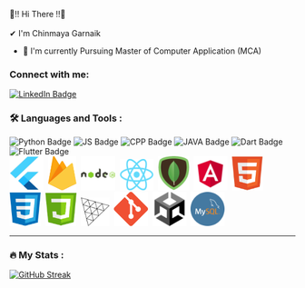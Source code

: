👋!! Hi There !!👋 <br /><br />
 ✔  I'm Chinmaya Garnaik <br />
- 👀 I'm currently Pursuing Master of Computer Application (MCA)
<!--  👨‍💻 I'm currently learning React Native <br /> -->


</div>
<!-- dummy -->

### Connect with me: <social> <div id="badges" align="center">
  <a href="https://www.linkedin.com/in/chinmaya-garnaik-a093a21b5/">
    <img src="https://img.shields.io/badge/LinkedIn-0077B5?style=for-the-badge&logo=linkedin&logoColor=white" alt="LinkedIn Badge"/>
      </a>
<!--   <a href="https://instagram.com/whyarchit">
    <img src="https://img.shields.io/badge/Instagram-E4405F?style=for-the-badge&logo=instagram&logoColor=white" alt="Instagram Badge"/>
      </a> -->
</div>

<about-stuff>


### :hammer_and_wrench: Languages and Tools :
  <div id="skils">
    <a>
    <img src="https://img.shields.io/badge/Python-3776AB?style=for-the-badge&logo=python&logoColor=white" alt="Python Badge"/>
      </a>
    <a>
    <img src="https://img.shields.io/badge/JavaScript-F7DF1E?style=for-the-badge&logo=javascript&logoColor=black" alt="JS Badge"/>
      </a>
    <a>
    <img src="https://img.shields.io/badge/C%2B%2B-00599C?style=for-the-badge&logo=c%2B%2B&logoColor=white" alt="CPP Badge"/>
      </a>
    <a>
    <img src="https://img.shields.io/badge/Java-ED8B00?style=for-the-badge&logo=java&logoColor=white" alt="JAVA Badge"/>
      </a>
    <a>
    <img src="https://img.shields.io/static/v1?style=for-the-badge&message=Dart&color=0175C2&logo=Dart&logoColor=FFFFFF&label=" alt="Dart Badge"/>
      </a>
    <a>
    <img src="https://img.shields.io/badge/TypeScript-3178C6?style=for-the-badge&logo=TypeScript&logoColor=FFF" alt="Flutter Badge"/>
      </a>
  
</div>
    <div id="skilsv2">
         <img src="https://github.com/ChinmayaGit/ChinmayaGit/blob/main/Flutter.png" title="Flutter" alt="Flutter" width="60" height="60"/>&nbsp;
        <img src="https://github.com/ChinmayaGit/ChinmayaGit/blob/main/Firebase.png" title="Firebase" alt="Firebase" width="50" height="60"/>&nbsp;
        <img src="https://github.com/ChinmayaGit/ChinmayaGit/blob/main/nodejs.png" title="NodeJS" alt="NodeJS" width="60" height="60"/>&nbsp;
        <img src="https://github.com/ChinmayaGit/ChinmayaGit/blob/main/React.png" title="React" alt="React" width="60" height="55"/>&nbsp;
        <img src="https://github.com/ChinmayaGit/ChinmayaGit/blob/main/mongo_db.png" title="Mongo-DB" alt="Mongo-DB" width="55" height="60"/>&nbsp;
        <img src="https://github.com/ChinmayaGit/ChinmayaGit/blob/main/Angular.png" title="Angular" alt="Angular" width="60" height="60"/>&nbsp;
        <img src="https://github.com/ChinmayaGit/ChinmayaGit/blob/main/HTML.png" title="Html" alt="Html" width="55" height="60"/>&nbsp;
        <img src="https://github.com/ChinmayaGit/ChinmayaGit/blob/main/CSS.png" title="CSS" alt="CSS" width="55" height="60"/>&nbsp;
        <img src="https://github.com/ChinmayaGit/ChinmayaGit/blob/main/js.png" title="JS" alt="JS" width="55" height="60"/>&nbsp;
        <img src="https://github.com/ChinmayaGit/ChinmayaGit/blob/main/3JS.png" title="3JS" alt="3JS" width="50" height="50"/>&nbsp;
      <img src="https://github.com/ChinmayaGit/ChinmayaGit/blob/main/Git.png" title="Git" alt="Git" width="60" height="60"/>&nbsp;
      <img src="https://github.com/ChinmayaGit/ChinmayaGit/blob/main/unity.png" title="Unity" alt="Unity" width="60" height="60"/>&nbsp;
     <img src="https://github.com/ChinmayaGit/ChinmayaGit/blob/main/mySql.png" title="MySql" alt="MySql" width="60" height="60"/>&nbsp;
  </div>
  
  ---
  
  ### :fire: My Stats :
  
  [![GitHub Streak](http://github-readme-streak-stats.herokuapp.com?user=ChinmayaGit&theme=dark&background=000000)](https://git.io/streak-stats)
  
 
